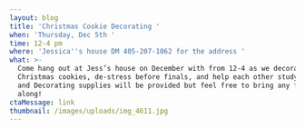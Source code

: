 ```yaml
---
layout: blog
title: 'Christmas Cookie Decorating '
when: 'Thursday, Dec 5th '
time: 12-4 pm
where: 'Jessica''s house DM 405-207-1062 for the address '
what: >-
  Come hang out at Jess’s house on December with from 12-4 as we decorate
  Christmas cookies, de-stress before finals, and help each other study! Cookie
  and Decorating supplies will be provided but feel free to bring any favorites
  along!
ctaMessage: link
thumbnail: /images/uploads/img_4611.jpg
---
```


